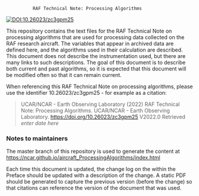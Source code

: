               RAF Technical Note: Processing Algorithms

[![DOI:10.26023/zc3gpm25](https://img.shields.io/badge/DOI-10.26023/zc3gpm25-brightgreen.svg)](<https://doi.org/10.26023/zc3gpm25>)

This repository contains the text files for the RAF Technical Note on
processing algorithms that are used for processing data collected
on the RAF research aircraft. The variables that appear in archived
data are defined here, and the algorithms used in their calculation
are described. This document does not describe the instrumentation
used, but there are many links to such descriptions. The goal of this
document is to describe both current and past algorithms, so it is
expected that this document will be modified often so that it can
remain current. 

When referencing this RAF Technical Note on processing algorithms, please use the identifier 10.26023/zc3gpm25 - for example as a citation:

> UCAR/NCAR - Earth Observing Laboratory (2022) RAF Technical Note: Processing Algorithms. UCAR/NCAR - Earth Observing Laboratory. https://doi.org/10.26023/zc3gpm25  V2022.0 Retrieved *enter date here*

### Notes to maintainers

The master branch of this repository is used to generate the content at https://ncar.github.io/aircraft_ProcessingAlgorithms/index.html

Each time this document is updated, the change log on the within the Preface should be updated with a description of the change. A static PDF should be generated to capture the previous version (before the change) so that citations can reference the version of the document that was used. 
